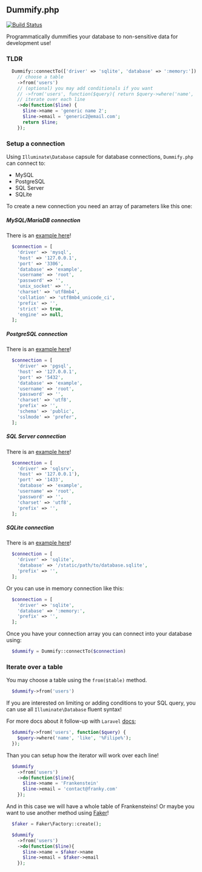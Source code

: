 ## Dummify.php

[![Build Status](https://travis-ci.org/dummify/dummify.php.svg?branch=master)](https://travis-ci.org/dummify/dummify.php)

Programmatically dummifies your database to non-sensitive data for development use!

### TLDR

```php
  Dummify::connectTo(['driver' => 'sqlite', 'database' => ':memory:'])
    // choose a table
    ->from('users')
    // (optional) you may add conditionals if you want
    // ->from('users', function($query){ return $query->where('name', 'like', '%Filipe%'); })
    // iterate over each line
    ->do(function($line) {
      $line->name = 'generic name 2';
      $line->email = 'generic2@email.com';
      return $line;
    });
```

### Setup a connection

Using `Illuminate\Database` capsule for database connections, `Dummify.php` can connect to:
- MySQL
- PostgreSQL
- SQL Server
- SQLite

To create a new connection you need an array of parameters like this one:

##### MySQL/MariaDB connection

There is an [example here](https://github.com/laravel/laravel/blob/master/config/database.php#L42)!

```php
  $connection = [
    'driver' => 'mysql',
    'host' => '127.0.0.1',
    'port' => '3306',
    'database' => 'example',
    'username' => 'root',
    'password' => '',
    'unix_socket' => '',
    'charset' => 'utf8mb4',
    'collation' => 'utf8mb4_unicode_ci',
    'prefix' => '',
    'strict' => true,
    'engine' => null,
  ];
```

##### PostgreSQL connection

There is an [example here](https://github.com/laravel/laravel/blob/master/config/database.php#L57)!

```php
  $connection = [
    'driver' => 'pgsql',
    'host' => '127.0.0.1',
    'port' => '5432',
    'database' => 'example',
    'username' => 'root',
    'password' => '',
    'charset' => 'utf8',
    'prefix' => '',
    'schema' => 'public',
    'sslmode' => 'prefer',
  ];
```

##### SQL Server connection

There is an [example here](https://github.com/laravel/laravel/blob/master/config/database.php#L70)!

```php
  $connection = [
    'driver' => 'sqlsrv',
    'host' => '127.0.0.1'),
    'port' => '1433',
    'database' => 'example',
    'username' => 'root',
    'password' => '',
    'charset' => 'utf8',
    'prefix' => '',
  ];
```

##### SQLite connection

There is an [example here](https://github.com/laravel/laravel/blob/master/config/database.php#L36)!

```php
  $connection = [
    'driver' => 'sqlite',
    'database' => '/static/path/to/database.sqlite',
    'prefix' => '',
  ];
```

Or you can use in memory connection like this:

```php
  $connection = [
    'driver' => 'sqlite',
    'database' => ':memory:',
    'prefix' => '',
  ];
```

Once you have your connection array you can connect into your database using:

```php
  $dummify = Dummify::connectTo($connection)
```

### Iterate over a table

You may choose a table using the `from($table)` method.

```php
  $dummify->from('users')
```

If you are interested on limiting or adding conditions to your SQL query, you can use all `Illuminate\Database` fluent syntax!

For more docs about it follow-up with `Laravel` [docs](https://laravel.com/docs/5.5/queries);

```php
  $dummify->from('users', function($query) {
    $query->where('name', 'like', '%Filipe%');
  });
```

Than you can setup how the iterator will work over each line!

```php
  $dummify
    ->from('users')
    ->do(function($line){
      $line->name = 'Frankenstein'
      $line->email = 'contact@franky.com'
    });
```

And in this case we will have a whole table of Frankensteins! Or maybe you want to use another method using [Faker](https://github.com/fzaninotto/Faker)!

```php
  $faker = Faker\Factory::create();

  $dummify
    ->from('users')
    ->do(function($line){
      $line->name = $faker->name
      $line->email = $faker->email
    });
```